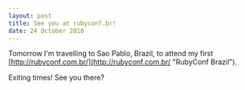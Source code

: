```yaml
---
layout: post
title: See you at rubyconf.br!
date: 24 October 2010
---
```

Tomorrow I'm travelling to Sao Pablo, Brazil, to attend my first
[http://rubyconf.com.br/](http://rubyconf.com.br/ "RubyConf Brazil").

Exiting times! See you there?
